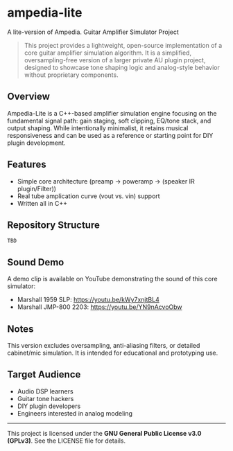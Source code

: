 # ampedia-lite
A lite-version of Ampedia. Guitar Amplifier Simulator Project

> This project provides a lightweight, open-source implementation of a core guitar amplifier simulation algorithm. It is a simplified, oversampling-free version of a larger private AU plugin project, designed to showcase tone shaping logic and analog-style behavior without proprietary components.

## Overview
Ampedia-Lite is a C++-based amplifier simulation engine focusing on the fundamental signal path: gain staging, soft clipping, EQ/tone stack, and output shaping. While intentionally minimalist, it retains musical responsiveness and can be used as a reference or starting point for DIY plugin development.

## Features
- Simple core architecture (preamp → poweramp → (speaker IR plugin/Filter))
- Real tube amplication curve (vout vs. vin) support
- Written all in C++

## Repository Structure
```
TBD
```

## Sound Demo
A demo clip is available on YouTube demonstrating the sound of this core simulator:

- Marshall 1959 SLP: https://youtu.be/kWy7xnjtBL4
- Marshall JMP-800 2203: https://youtu.be/YN9nAcvoObw

## Notes
This version excludes oversampling, anti-aliasing filters, or detailed cabinet/mic simulation. It is intended for educational and prototyping use.

## Target Audience
- Audio DSP learners
- Guitar tone hackers
- DIY plugin developers
- Engineers interested in analog modeling

---
This project is licensed under the **GNU General Public License v3.0 (GPLv3)**.
See the LICENSE file for details.
